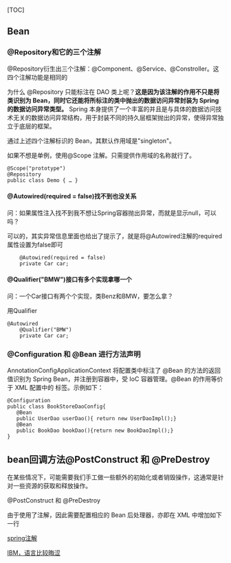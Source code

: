 [TOC]



## Bean

### @Repository和它的三个注解

@Repository衍生出三个注解：@Component、@Service、@Constroller。这四个注解功能是相同的

为什么 @Repository 只能标注在 DAO 类上呢？**这是因为该注解的作用不只是将类识别为 Bean，同时它还能将所标注的类中抛出的数据访问异常封装为 Spring 的数据访问异常类型。** Spring 本身提供了一个丰富的并且是与具体的数据访问技术无关的数据访问异常结构，用于封装不同的持久层框架抛出的异常，使得异常独立于底层的框架。

通过上述四个注解标识的 Bean，其默认作用域是"singleton"。

如果不想是单例，使用@Scope 注解。只需提供作用域的名称就行了。

```
@Scope("prototype") 
@Repository 
public class Demo { … }
```



#### @Autowired(required = false)找不到也没关系

问：如果属性注入找不到我不想让Spring容器抛出异常，而就是显示null，可以吗？

可以的，其实异常信息里面也给出了提示了，就是将@Autowired注解的required属性设置为false即可

```
    @Autowired(required = false)
    private Car car;
```



#### @Qualifier("BMW")接口有多个实现拿哪一个

问：一个Car接口有两个个实现，类Benz和BMW，要怎么拿？

用Qualifier

```
@Autowired
    @Qualifier("BMW")
    private Car car;
```

###  @Configuration 和 @Bean 进行方法声明

AnnotationConfigApplicationContext 将配置类中标注了 @Bean 的方法的返回值识别为 Spring Bean，并注册到容器中，受 IoC 容器管理。@Bean 的作用等价于 XML 配置中的 <bean/> 标签。示例如下：

```
@Configuration 
public class BookStoreDaoConfig{ 
   @Bean 
   public UserDao userDao(){ return new UserDaoImpl();} 
   @Bean 
   public BookDao bookDao(){return new BookDaoImpl();} 
}
```



## bean回调方法@PostConstruct 和 @PreDestroy

在某些情况下，可能需要我们手工做一些额外的初始化或者销毁操作，这通常是针对一些资源的获取和释放操作。

@PostConstruct 和 @PreDestroy

由于使用了注解，因此需要配置相应的 Bean 后处理器，亦即在 XML 中增加如下一行



[spring注解](https://www.cnblogs.com/xrq730/p/5313412.html)

[IBM，语言比较晦涩](https://www.ibm.com/developerworks/cn/opensource/os-cn-spring-iocannt/index.html)